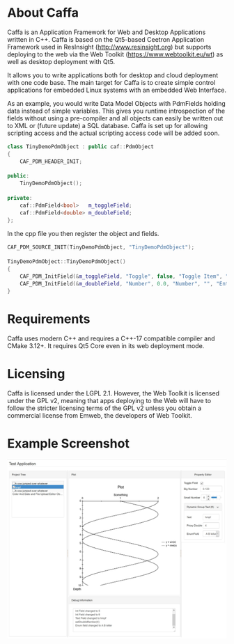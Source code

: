 # About Caffa
Caffa is an Application Framework for Web and Desktop Applications written in C++. Caffa is based on the Qt5-based Ceetron Application Framework used in ResInsight (http://www.resinsight.org) but supports deploying to the web via the Web Toolkit (https://www.webtoolkit.eu/wt) as well as desktop deployment with Qt5.

It allows you to write applications both for desktop and cloud deployment with one code base. The main target for Caffa is to create simple control applications for embedded Linux systems with an embedded Web Interface.

As an example, you would write Data Model Objects with PdmFields holding data instead of simple variables. This gives you runtime introspection of the fields without using a pre-compiler and all objects can easily be written out to XML or (future update) a SQL database. Caffa is set up for allowing scripting access and the actual scripting access code will be added soon.

```C++
class TinyDemoPdmObject : public caf::PdmObject
{
    CAF_PDM_HEADER_INIT;

public:
    TinyDemoPdmObject();

private:
    caf::PdmField<bool>   m_toggleField;
    caf::PdmField<double> m_doubleField;
};
```

In the cpp file you then register the object and fields.
```C++
CAF_PDM_SOURCE_INIT(TinyDemoPdmObject, "TinyDemoPdmObject");

TinyDemoPdmObject::TinyDemoPdmObject()
{
    CAF_PDM_InitField(&m_toggleField, "Toggle", false, "Toggle Item", "", "Tooltip", " Whatsthis?");
    CAF_PDM_InitField(&m_doubleField, "Number", 0.0, "Number", "", "Enter a number here", "Double precision number");
}
```
# Requirements
Caffa uses modern C++ and requires a C++-17 compatible compiler and CMake 3.12+. It requires Qt5 Core even in its web deployment mode.

# Licensing
Caffa is licensed under the LGPL 2.1. However, the Web Toolkit is licensed under the GPL v2, meaning that apps deploying to the Web will have to follow the stricter licensing terms of the GPL v2 unless you obtain a commercial license from Emweb, the developers of Web Toolkit.

# Example Screenshot
![Caffa Test Application](testapp.jpg "Caffa Test Application")
